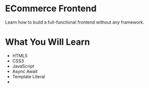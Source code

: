 # ECommerce Frontend

Learn how to build a full-functional frontend without any framework.

# What You Will Learn

- HTML5
- CSS3
- JavaScript
- Async Await
- Template Literal
-
